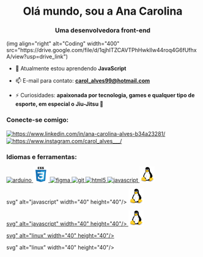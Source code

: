 <h1 align="center">Olá mundo, sou a Ana Carolina</h1>
<h3 align="center">Uma desenvolvedora front-end </h3>
(img align="right" alt="Coding" width="400" src="https://drive.google.com/file/d/1qjhITZCAVTPhHwkIlw44roq4G6fUfhxA/view?usp=drive_link")

- 🌱 Atualmente estou aprendendo **JavaScript**

- 📫 E-mail para contato: **carol_alves99@hotmail.com**

- ⚡ Curiosidades: **apaixonada por tecnologia, games e qualquer tipo de esporte, em especial o Jiu-Jitsu 🥋**

<h3 align="left" >Conecte-se comigo:</h3>
<p align="left">
<a href="https://linkedin.com/in/https://www.linkedin.com/in/ana-carolina-alves- b34a23281/" target="blank"><img align="center" src="https://raw.githubusercontent.com/rahuldkjain/github-profile-readme-generator/master/src/images/icons/Social/linked -in-alt.svg" alt="https://www.linkedin.com/in/ana-carolina-alves-b34a23281/" height="30" width="40" /></a>
<a href="https://instagram.com/https://www.instagram.com/carol_alves___/" target="blank"><img align="center" src="https://raw.githubusercontent. com/rahuldkjain/github-profile-readme-generator/master/src/images/icons/Social/instagram.svg" alt="https://www.instagram.com/carol_alves___/" height="30" width=" 40" /></a>
</p>

<h3 align="left">Idiomas e ferramentas:</h3>
<p align="left"> <a href="https://www.arduino.cc/" target="_blank" rel="noreferrer"> <img src="https://cdn.worldvectorlogo.com/ logos/arduino-1.svg" alt="arduino" width="40" height="40"/> </a> <a href="https://www.w3schools.com/css/" target=" _blank" rel="noreferrer"> <img src="https://raw.githubusercontent.com/devicons/devicon/master/icons/css3/css3-original-wordmark.svg" alt="css3" width="40 " height="40"/> </a> <a href="https://www.figma.com/" target="_blank" rel="noreferrer"> <img src="https://www. vectorlogo.zone/logos/figma/figma-icon.svg" alt="figma" width="40" height="40"/> </a> <a href="https://git-scm.com/" target ="_blank" rel="noreferrer"> <img src="https://www.vectorlogo.zone/logos/git-scm/git-scm-icon.svg" alt="git" width="40" altura ="40"/> </a> <a href="https://www.w3.org/html/" target="_blank" rel="noreferrer"> <img src="https://raw. githubusercontent.com/devicons/devicon/master/icons/html5/html5-original-wordmark.svg" alt="html5" width="40" height="40"/> </a> <a href="https: //desenvolvedor.mozilla.org/en-US/docs/Web/JavaScript" target="_blank" rel="noreferrer"> <img src="https://raw.githubusercontent.com/devicons/devicon/master/icons/javascript/javascript- original.svg" alt="javascript" width="40" height="40"/> </a> <a href="https://www.linux.org/" target="_blank" rel="noreferrer "> <img src="https://raw.githubusercontent.com/devicons/devicon/master/icons/linux/linux-original.svg" alt="linux" width="40" height="40"/> </a> </p>svg" alt="javascript" width="40" height="40"/> </a> <a href="https://www.linux.org/" target="_blank" rel="noreferrer"> <img src="https://raw.githubusercontent.com/devicons/devicon/master/icons/linux/linux-original.svg" alt="linux" width="40" height="40"/> </ um> </p>svg" alt="javascript" width="40" height="40"/> </a> <a href="https://www.linux.org/" target="_blank" rel="noreferrer"> <img src="https://raw.githubusercontent.com/devicons/devicon/master/icons/linux/linux-original.svg" alt="linux" width="40" height="40"/> </ um> </p>svg" alt="linux" width="40" height="40"/> </a> </p>svg" alt="linux" width="40" height="40"/> </a> </p>
